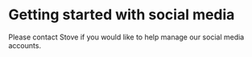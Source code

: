 # Getting started with social media

Please contact Stove if you would like to help manage our social media accounts.
